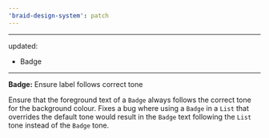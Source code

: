```yaml
---
'braid-design-system': patch
---
```


---
updated:
  - Badge
---

**Badge:** Ensure label follows correct tone

Ensure that the foreground text of a `Badge` always follows the correct tone for the background colour.
Fixes a bug where using a `Badge` in a `List` that overrides the default tone would result in the `Badge` text following the `List` tone instead of the `Badge` tone.
